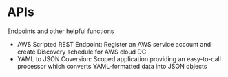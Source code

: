 # APIs
Endpoints and other helpful functions
- AWS Scripted REST Endpoint: Register an AWS service account and create Discovery schedule for AWS cloud DC
- YAML to JSON Coversion: Scoped application providing an easy-to-call processor which converts YAML-formatted data into JSON objects
